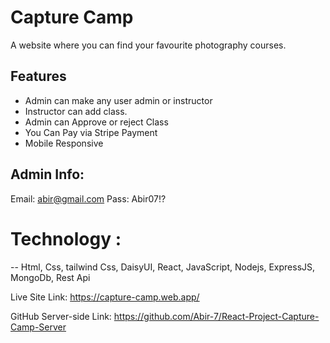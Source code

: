 
# Capture Camp

A website where you can find your favourite photography courses.
## Features

* Admin can make any user admin or instructor
* Instructor can add class.
* Admin can Approve or reject Class
* You Can Pay via Stripe Payment
* Mobile Responsive


 ## Admin Info:
 Email: abir@gmail.com
 Pass: Abir07!?


# Technology :
 -- Html, Css, tailwind Css, DaisyUI, React, JavaScript, Nodejs, ExpressJS, MongoDb, Rest Api


Live Site Link: https://capture-camp.web.app/

GitHub Server-side Link: https://github.com/Abir-7/React-Project-Capture-Camp-Server

